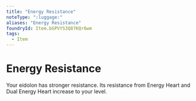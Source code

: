```yaml
---
title: "Energy Resistance"
noteType: ":luggage:"
aliases: "Energy Resistance"
foundryId: Item.bGPVYS3Q87KQr6wm
tags:
  - Item
---
```


# Energy Resistance

Your eidolon has stronger resistance. Its resistance from Energy Heart and Dual Energy Heart increase to your level.
